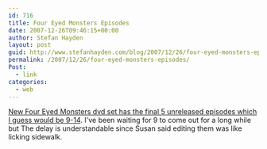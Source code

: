 ```yaml
---
id: 716
title: Four Eyed Monsters Episodes
date: 2007-12-26T09:46:15+00:00
author: Stefan Hayden
layout: post
guid: http://www.stefanhayden.com/blog/2007/12/26/four-eyed-monsters-episodes/
permalink: /2007/12/26/four-eyed-monsters-episodes/
Post:
  - link
categories:
  - web
---
```

<a href="http://foureyedmonsters.com/welcome/">New Four Eyed Monsters dvd set has the final 5 unreleased episodes which I guess would be 9-14</a>. I've been waiting for 9 to come out for a long while but The delay is understandable since Susan said editing them was like licking sidewalk.